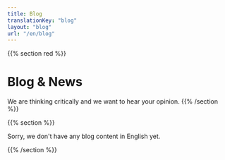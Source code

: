 ```yaml
---
title: Blog
translationKey: "blog"
layout: "blog"
url: "/en/blog"
---
```

{{% section red %}}
# Blog & News

We are thinking critically and we want to hear your opinion.
{{% /section %}}

{{% section %}}

Sorry, we don't have any blog content in English yet.

{{% /section %}}
